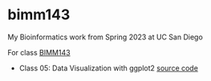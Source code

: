 # bimm143
My Bioinformatics work from Spring 2023 at UC San Diego

For class [BIMM143](https://bioboot.github.io/bimm143_S23/)

- Class 05: Data Visualization with ggplot2 [source code](https://github.com/omsolorz/bimm143/blob/main/Class05/Class5QuartoDoc.qmd)
